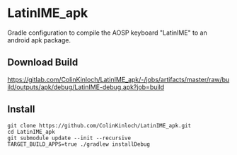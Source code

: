 # LatinIME_apk
Gradle configuration to compile the AOSP keyboard "LatinIME" to an android apk package.

## Download Build
https://gitlab.com/ColinKinloch/LatinIME_apk/-/jobs/artifacts/master/raw/build/outputs/apk/debug/LatinIME-debug.apk?job=build

## Install
```
git clone https://github.com/ColinKinloch/LatinIME_apk.git
cd LatinIME_apk
git submodule update --init --recursive
TARGET_BUILD_APPS=true ./gradlew installDebug
```
